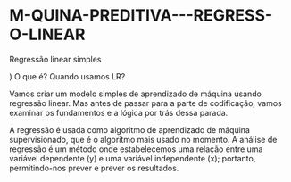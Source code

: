 # M-QUINA-PREDITIVA---REGRESS-O-LINEAR



Regressão linear simples

)
O que é? Quando usamos LR?

Vamos criar um modelo simples de aprendizado de máquina usando regressão linear. Mas antes de passar para a parte de codificação, vamos examinar os fundamentos e a lógica por trás dessa parada.

A regressão é usada como algoritmo de aprendizado de máquina supervisionado, que é o algoritmo mais usado no momento. A análise de regressão é um método onde estabelecemos uma relação entre uma variável dependente (y) e uma variável independente (x); portanto, permitindo-nos prever e prever os resultados.
